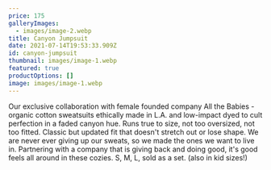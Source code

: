 ```yaml
---
price: 175
galleryImages:
  - images/image-2.webp
title: Canyon Jumpsuit
date: 2021-07-14T19:53:33.909Z
id: canyon-jumpsuit
thumbnail: images/image-1.webp
featured: true
productOptions: []
image: images/image-1.webp
---
```

<!--StartFragment-->

Our exclusive collaboration with female founded company All the Babies - organic cotton sweatsuits ethically made in L.A. and low-impact dyed to cult perfection in a faded canyon hue. Runs true to size, not too oversized, not too fitted. Classic but updated fit that doesn't stretch out or lose shape. We are never ever giving up our sweats, so we made the ones we want to live in. Partnering with a company that is giving back and doing good, it's good feels all around in these cozies. S, M, L, sold as a set. (also in kid sizes!)

<!--EndFragment-->